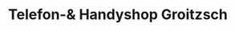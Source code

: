 ---
title: "Telefon-& Handyshop Groitzsch"
url: /groitzsch/telefon-und-handyshop-groitzsch/
shop: Handy
---